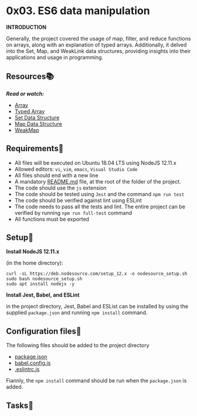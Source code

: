 # 0x03. ES6 data manipulation

**INTRODUCTION**

Generally, the project covered the usage of map, filter, and reduce functions on arrays, along with an explanation of typed arrays. Additionally, it delved into the Set, Map, and WeakLink data structures, providing insights into their applications and usage in programming.

## Resources:books:
***Read or watch:***
- [Array](https://developer.mozilla.org/en-US/docs/Web/JavaScript/Reference/Global_Objects/Array)
- [Typed Array](https://developer.mozilla.org/en-US/docs/Web/JavaScript/Guide/Typed_arrays)
- [Set Data Structure](https://developer.mozilla.org/en-US/docs/Web/JavaScript/Reference/Global_Objects/Set)
- [Map Data Structure](https://developer.mozilla.org/en-US/docs/Web/JavaScript/Reference/Global_Objects/Map)
- [WeakMap](https://developer.mozilla.org/en-US/docs/Web/JavaScript/Reference/Global_Objects/WeakMap)

## Requirements:round_pushpin:
- All files will be executed on Ubuntu 18.04 LTS using NodeJS 12.11.x
- Allowed editors: `vi`, `vim`, `emacs`, `Visual Studio Code`
- All files should end with a new line
- A mandatory [README.md](./README.md) file, at the root of the folder of the project.
- The code should use the `js` extension
- The code should be tested using `Jest` and the command `npm run test`
- The code should be verified against lint using ESLint
- The code needs to pass all the tests and lint. The entire project can be verified by  running `npm run full-test` command
- All functions must be exported

## Setup:wrench:
**Install NodeJS 12.11.x**

(in the home directory):

```
curl -sL https://deb.nodesource.com/setup_12.x -o nodesource_setup.sh
sudo bash nodesource_setup.sh
sudo apt install nodejs -y
```
**Install Jest, Babel, and ESLint**

in the project directory, Jest, Babel and ESList can be installed by using the supplied `package.json` and running `npm install` command.

## Configuration files:toolbox:

The following files should be added to the project directory

- [package.json](./package.json)
- [babel.config.js](./babel.config.js)
- [.eslintrc.js](./.eslintrc.js)

Fiannly, the `npm install` command should be run when the `package.json` is added.

## Tasks:page_with_curl:

